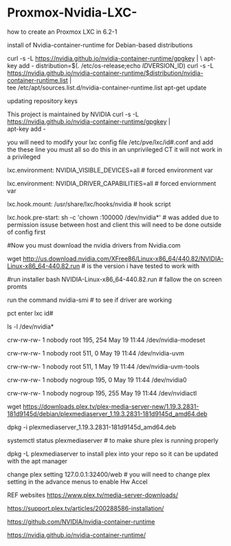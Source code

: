 # Proxmox-Nvidia-LXC-
how to create an Proxmox LXC in 6.2-1

install of Nvidia-container-runtime for Debian-based distributions 

curl -s -L https://nvidia.github.io/nvidia-container-runtime/gpgkey | \ apt-key add -
distribution=$(. /etc/os-release;echo $ID$VERSION_ID)
 curl -s -L https://nvidia.github.io/nvidia-container-runtime/$distribution/nvidia-container-runtime.list | \
 tee /etc/apt/sources.list.d/nvidia-container-runtime.list
 apt-get update

updating repository keys

This project is maintained by NVIDIA
 curl -s -L https://nvidia.github.io/nvidia-container-runtime/gpgkey | \
  apt-key add -

you will need to modify your lxc config file /etc/pve/lxc/id#.conf and add the these line you must all so do this in an unprivileged CT
it will not work in a privileged

lxc.environment: NVIDIA_VISIBLE_DEVICES=all # forced environment var

lxc.environment: NVIDIA_DRIVER_CAPABILITIES=all # forced enviornment var

lxc.hook.mount: /usr/share/lxc/hooks/nvidia # hook script 

lxc.hook.pre-start: sh -c 'chown :100000 /dev/nvidia*' # was added due to permission issuse between host and client this will need to be done outside of config first

#Now you must download the nvidia drivers from Nvidia.com

wget http://us.download.nvidia.com/XFree86/Linux-x86_64/440.82/NVIDIA-Linux-x86_64-440.82.run # is the version i have tested to work with

#run installer 
bash NVIDIA-Linux-x86_64-440.82.run # fallow the on screen promts 

run the command nvidia-smi # to see if driver are working 

pct enter lxc id#

ls -l /dev/nvidia*

crw-rw-rw- 1 nobody root    195, 254 May 19 11:44 /dev/nvidia-modeset

crw-rw-rw- 1 nobody root    511,   0 May 19 11:44 /dev/nvidia-uvm

crw-rw-rw- 1 nobody root    511,   1 May 19 11:44 /dev/nvidia-uvm-tools

crw-rw-rw- 1 nobody nogroup 195,   0 May 19 11:44 /dev/nvidia0

crw-rw-rw- 1 nobody nogroup 195, 255 May 19 11:44 /dev/nvidiactl


  wget https://downloads.plex.tv/plex-media-server-new/1.19.3.2831-181d9145d/debian/plexmediaserver_1.19.3.2831-181d9145d_amd64.deb
 
 dpkg -i plexmediaserver_1.19.3.2831-181d9145d_amd64.deb
 
 systemctl status plexmediaserver # to make shure plex is running properly
 
 dpkg -L plexmediaserver to install plex into your repo so it can be updated with the apt manager
 
 change plex setting 127.0.0.1:32400/web # you will need to change plex setting in the advance menus to enable Hw Accel



REF websites
https://www.plex.tv/media-server-downloads/

https://support.plex.tv/articles/200288586-installation/

https://github.com/NVIDIA/nvidia-container-runtime

https://nvidia.github.io/nvidia-container-runtime/
